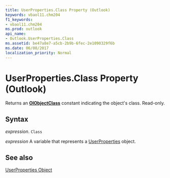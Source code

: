 ```yaml
---
title: UserProperties.Class Property (Outlook)
keywords: vbaol11.chm204
f1_keywords:
- vbaol11.chm204
ms.prod: outlook
api_name:
- Outlook.UserProperties.Class
ms.assetid: be47a8e7-a5cb-2b9b-6fec-2e1090329f6b
ms.date: 06/08/2017
localization_priority: Normal
---
```



# UserProperties.Class Property (Outlook)

Returns an  **[OlObjectClass](Outlook.OlObjectClass.md)** constant indicating the object's class. Read-only.


## Syntax

 _expression_. `Class`

_expression_ A variable that represents a [UserProperties](./Outlook.UserProperties.md) object.


## See also


[UserProperties Object](Outlook.UserProperties.md)

